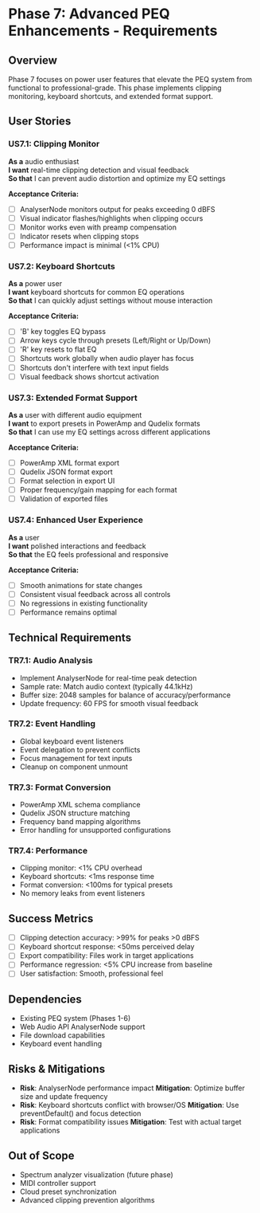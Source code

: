 # Phase 7: Advanced PEQ Enhancements - Requirements

## Overview
Phase 7 focuses on power user features that elevate the PEQ system from functional to professional-grade. This phase implements clipping monitoring, keyboard shortcuts, and extended format support.

## User Stories

### US7.1: Clipping Monitor
**As a** audio enthusiast  
**I want** real-time clipping detection and visual feedback  
**So that** I can prevent audio distortion and optimize my EQ settings  

**Acceptance Criteria:**
- [ ] AnalyserNode monitors output for peaks exceeding 0 dBFS
- [ ] Visual indicator flashes/highlights when clipping occurs
- [ ] Monitor works even with preamp compensation
- [ ] Indicator resets when clipping stops
- [ ] Performance impact is minimal (<1% CPU)

### US7.2: Keyboard Shortcuts
**As a** power user  
**I want** keyboard shortcuts for common EQ operations  
**So that** I can quickly adjust settings without mouse interaction  

**Acceptance Criteria:**
- [ ] 'B' key toggles EQ bypass
- [ ] Arrow keys cycle through presets (Left/Right or Up/Down)
- [ ] 'R' key resets to flat EQ
- [ ] Shortcuts work globally when audio player has focus
- [ ] Shortcuts don't interfere with text input fields
- [ ] Visual feedback shows shortcut activation

### US7.3: Extended Format Support
**As a** user with different audio equipment  
**I want** to export presets in PowerAmp and Qudelix formats  
**So that** I can use my EQ settings across different applications  

**Acceptance Criteria:**
- [ ] PowerAmp XML format export
- [ ] Qudelix JSON format export  
- [ ] Format selection in export UI
- [ ] Proper frequency/gain mapping for each format
- [ ] Validation of exported files

### US7.4: Enhanced User Experience
**As a** user  
**I want** polished interactions and feedback  
**So that** the EQ feels professional and responsive  

**Acceptance Criteria:**
- [ ] Smooth animations for state changes
- [ ] Consistent visual feedback across all controls
- [ ] No regressions in existing functionality
- [ ] Performance remains optimal

## Technical Requirements

### TR7.1: Audio Analysis
- Implement AnalyserNode for real-time peak detection
- Sample rate: Match audio context (typically 44.1kHz)
- Buffer size: 2048 samples for balance of accuracy/performance
- Update frequency: 60 FPS for smooth visual feedback

### TR7.2: Event Handling
- Global keyboard event listeners
- Event delegation to prevent conflicts
- Focus management for text inputs
- Cleanup on component unmount

### TR7.3: Format Conversion
- PowerAmp XML schema compliance
- Qudelix JSON structure matching
- Frequency band mapping algorithms
- Error handling for unsupported configurations

### TR7.4: Performance
- Clipping monitor: <1% CPU overhead
- Keyboard shortcuts: <1ms response time
- Format conversion: <100ms for typical presets
- No memory leaks from event listeners

## Success Metrics
- [ ] Clipping detection accuracy: >99% for peaks >0 dBFS
- [ ] Keyboard shortcut response: <50ms perceived delay
- [ ] Export compatibility: Files work in target applications
- [ ] Performance regression: <5% CPU increase from baseline
- [ ] User satisfaction: Smooth, professional feel

## Dependencies
- Existing PEQ system (Phases 1-6)
- Web Audio API AnalyserNode support
- File download capabilities
- Keyboard event handling

## Risks & Mitigations
- **Risk**: AnalyserNode performance impact
  **Mitigation**: Optimize buffer size and update frequency
- **Risk**: Keyboard shortcuts conflict with browser/OS
  **Mitigation**: Use preventDefault() and focus detection
- **Risk**: Format compatibility issues
  **Mitigation**: Test with actual target applications

## Out of Scope
- Spectrum analyzer visualization (future phase)
- MIDI controller support
- Cloud preset synchronization
- Advanced clipping prevention algorithms